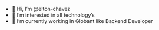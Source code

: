 - 👋 Hi, I’m @elton-chavez
- 👀 I’m interested in all technology’s 
- 🌱 I’m currently working in Globant like Backend Developer

<!---
elton-chavez/elton-chavez is a ✨ special ✨ repository because its `README.md` (this file) appears on your GitHub profile.
You can click the Preview link to take a look at your changes.
--->
